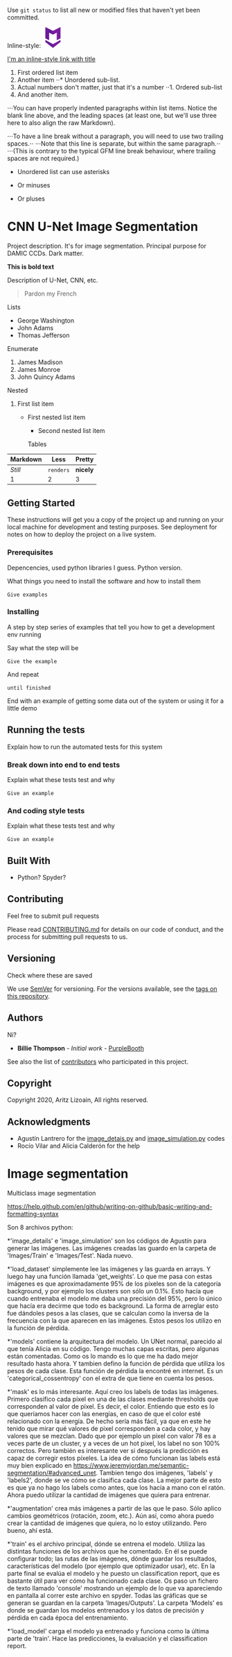 

Use `git status` to list all new or modified files that haven't yet been committed.





Inline-style: 
![alt text](https://github.com/adam-p/markdown-here/raw/master/src/common/images/icon48.png "Logo Title Text 1")


[I'm an inline-style link with title](https://www.google.com "Google's Homepage")

1. First ordered list item
2. Another item
⋅⋅* Unordered sub-list. 
1. Actual numbers don't matter, just that it's a number
⋅⋅1. Ordered sub-list
4. And another item.

⋅⋅⋅You can have properly indented paragraphs within list items. Notice the blank line above, and the leading spaces (at least one, but we'll use three here to also align the raw Markdown).

⋅⋅⋅To have a line break without a paragraph, you will need to use two trailing spaces.⋅⋅
⋅⋅⋅Note that this line is separate, but within the same paragraph.⋅⋅
⋅⋅⋅(This is contrary to the typical GFM line break behaviour, where trailing spaces are not required.)

* Unordered list can use asterisks
- Or minuses
+ Or pluses



# CNN U-Net Image Segmentation

Project description. It's for image segmentation. Principal purpose for DAMIC CCDs. Dark matter.

**This is bold text**

Description of U-Net, CNN, etc.

> Pardon my French

Lists
- George Washington
- John Adams
- Thomas Jefferson

Enumerate
1. James Madison
2. James Monroe
3. John Quincy Adams

Nested
1. First list item
   - First nested list item
     - Second nested list item
     
     Tables

Markdown | Less | Pretty
--- | --- | ---
*Still* | `renders` | **nicely**
1 | 2 | 3

## Getting Started

These instructions will get you a copy of the project up and running on your local machine for development and testing purposes. See deployment for notes on how to deploy the project on a live system.

### Prerequisites

Depencencies, used python libraries I guess. Python version.

What things you need to install the software and how to install them


```
Give examples
```

### Installing

A step by step series of examples that tell you how to get a development env running

Say what the step will be

```
Give the example
```

And repeat

```
until finished
```

End with an example of getting some data out of the system or using it for a little demo

## Running the tests

Explain how to run the automated tests for this system

### Break down into end to end tests

Explain what these tests test and why

```
Give an example
```

### And coding style tests

Explain what these tests test and why

```
Give an example
```
## Built With

* Python? Spyder?

## Contributing

Feel free to submit pull requests

Please read [CONTRIBUTING.md](https://gist.github.com/PurpleBooth/b24679402957c63ec426) for details on our code of conduct, and the process for submitting pull requests to us.

## Versioning

Check where these are saved

We use [SemVer](http://semver.org/) for versioning. For the versions available, see the [tags on this repository](https://github.com/your/project/tags). 

## Authors

Ni?

* **Billie Thompson** - *Initial work* - [PurpleBooth](https://github.com/PurpleBooth)

See also the list of [contributors](https://github.com/your/project/contributors) who participated in this project.

## Copyright

Copyright 2020, Aritz Lizoain, All rights reserved.

## Acknowledgments

* Agustín Lantrero for the [image_detais.py](https://correct) and [image_simulation.py](https://correct) codes
* Rocío Vilar and Alicia Calderón for the help 



# Image segmentation
Multiclass image segmentation

https://help.github.com/en/github/writing-on-github/basic-writing-and-formatting-syntax

Son 8 archivos python:

*'image_details' e 'image_simulation' son los códigos de Agustín para generar las imágenes. Las imágenes creadas las guardo en la carpeta de 'Images/Train' e 'Images/Test'. Nada nuevo.

*'load_dataset' simplemente lee las imágenes y las guarda en arrays. Y luego hay una función llamada 'get_weights'. Lo que me pasa con estas imágenes es que aproximadamente 95% de los píxeles son de la categoría background, y por ejemplo los clusters son sólo un 0.1%. Esto hacía que cuando entrenaba el modelo me daba una precisión del 95%, pero lo único que hacía era decirme que todo es background. La forma de arreglar esto fue dándoles pesos a las clases, que se calculan como la inversa de la frecuencia con la que aparecen en las imágenes. Estos pesos los utilizo en la función de pérdida.
    
*'models' contiene la arquitectura del modelo. Un UNet normal, parecido al que tenía Alicia en su código. Tengo muchas capas escritas, pero algunas están comentadas. Como os lo mando es lo que me ha dado mejor resultado hasta ahora. Y tambien defino la función de pérdida que utiliza los pesos de cada clase. Esta función de pérdida la encontré en internet. Es un 'categorical_cossentropy' con el extra de que tiene en cuenta los pesos.
    
*'mask' es lo más interesante. Aquí creo los labels de todas las imágenes. Primero clasifico cada píxel en una de las clases mediante thresholds que corresponden al valor de píxel. Es decir, el color. Entiendo que esto es lo que queríamos hacer con las energías, en caso de que el color esté relacionado con la energía. De hecho sería más fácil, ya que en este he tenido que mirar qué valores de pixel corresponden a cada color, y hay valores que se mezclan. Dado que por ejemplo un pixel con valor 78 es a veces parte de un cluster, y a veces de un hot pixel, los label no son 100% correctos. Pero también es interesante ver si después la predicción es capaz de corregir estos píxeles. La idea de cómo funcionan las labels está muy bien explicado en https://www.jeremyjordan.me/semantic-segmentation/#advanced_unet. Tambien tengo dos imágenes, 'labels' y 'labels2', donde se ve cómo se clasifica cada clase. La mejor parte de esto es que ya no hago los labels como antes, que los hacía a mano con el ratón. Ahora puedo utilizar la cantidad de imágenes que quiera para entrenar.
    
*'augmentation' crea más imágenes a partir de las que le paso. Sólo aplico cambios geométricos (rotación, zoom, etc.). Aún así, como ahora puedo crear la cantidad de imágenes que quiera, no lo estoy utilizando. Pero bueno, ahí está.

*'train' es el archivo principal, dónde se entrena el modelo. Utiliza las distintas funciones de los archivos que he comentado. En él se puede configurar todo; las rutas de las imágenes, dónde guardar los resultados, características del modelo (por ejemplo que optimizador usar), etc. En la parte final se evalúa el modelo y he puesto un classification report, que es bastante útil para ver cómo ha funcionado cada clase. Os paso un fichero de texto llamado 'console' mostrando un ejemplo de lo que va apareciendo en pantalla al correr este archivo en spyder. Todas las gráficas que se generan se guardan en la carpeta 'Images/Outputs'. La carpeta 'Models' es donde se guardan los modelos entrenados y los datos de precisión y pérdida en cada época del entrenamiento.

*'load_model' carga el modelo ya entrenado y funciona como la última parte de 'train'. Hace las predicciones, la evaluación y el classification report. 
